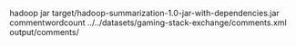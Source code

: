 
hadoop jar target/hadoop-summarization-1.0-jar-with-dependencies.jar commentwordcount ../../datasets/gaming-stack-exchange/comments.xml output/comments/



